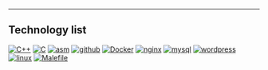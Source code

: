 
<hr>

## Technology list
[![C++](https://img.shields.io/badge/-C%2b%2b-090909?style=flat-square&logo=C%2b%2b)](https://ru.wikipedia.org/wiki/C%2B%2B)
[![C](https://img.shields.io/badge/-C-090909?style=flat-square&logo=C)](https://en.wikipedia.org/wiki/C_(programming_language))
[![asm](https://img.shields.io/badge/-asm-090909?style=flat-square&logo=asm&logoColor=ccf5ff)](https://en.wikipedia.org/wiki/ASM)
[![github](https://img.shields.io/badge/-github-090909?style=flat-square&logo=github)](https://ru.wikipedia.org/wiki/GitHub)
[![Docker](https://img.shields.io/badge/-Docker-090909?style=flat-square&logo=docker)](https://ru.wikipedia.org/wiki/Docker)
[![nginx](https://img.shields.io/badge/-nginx-090909?style=flat-square&logo=nginx)](https://ru.wikipedia.org/wiki/Nginx)
[![mysql](https://img.shields.io/badge/-mysql-090909?style=flat-square&logo=mysql)](https://ru.wikipedia.org/wiki/MySQL)
[![wordpress](https://img.shields.io/badge/-wordpress-090909?style=flat-square&logo=wordpress)](https://en.wikipedia.org/wiki/WordPress)
[![linux](https://img.shields.io/badge/-linux-090909?style=flat-square&logo=linux)](https://ru.wikipedia.org/wiki/Linux)
[![Malefile](https://img.shields.io/badge/-Makefile-090909?style=flat-square&logo=makefile)](https://ru.wikipedia.org/wiki/Makefile)
